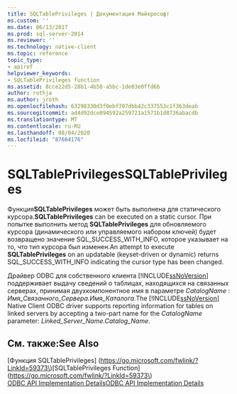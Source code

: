 ```yaml
---
title: SQLTablePrivileges | Документация Майкрософт
ms.custom: ''
ms.date: 06/13/2017
ms.prod: sql-server-2014
ms.reviewer: ''
ms.technology: native-client
ms.topic: reference
topic_type:
- apiref
helpviewer_keywords:
- SQLTablePrivileges function
ms.assetid: 8cce22d5-28b1-4b50-a5bc-1de03e0ffd6b
author: rothja
ms.author: jroth
ms.openlocfilehash: 63298330d3f0ebf707dbb42c337553c1f363deab
ms.sourcegitcommit: ad4d92dce894592a259721a1571b1d8736abacdb
ms.translationtype: MT
ms.contentlocale: ru-RU
ms.lasthandoff: 08/04/2020
ms.locfileid: "87664176"
---
```

# <a name="sqltableprivileges"></a><span data-ttu-id="afc86-102">SQLTablePrivileges</span><span class="sxs-lookup"><span data-stu-id="afc86-102">SQLTablePrivileges</span></span>
  <span data-ttu-id="afc86-103">Функция**SQLTablePrivileges** может быть выполнена для статического курсора.</span><span class="sxs-lookup"><span data-stu-id="afc86-103">**SQLTablePrivileges** can be executed on a static cursor.</span></span> <span data-ttu-id="afc86-104">При попытке выполнить метод **SQLTablePrivileges** для обновляемого курсора (динамического или управляемого набором ключей) будет возвращено значение SQL_SUCCESS_WITH_INFO, которое указывает на то, что тип курсора был изменен.</span><span class="sxs-lookup"><span data-stu-id="afc86-104">An attempt to execute **SQLTablePrivileges** on an updatable (keyset-driven or dynamic) returns SQL_SUCCESS_WITH_INFO indicating the cursor type has been changed.</span></span>  
  
 <span data-ttu-id="afc86-105">Драйвер ODBC для собственного клиента [!INCLUDE[ssNoVersion](../../includes/ssnoversion-md.md)] поддерживает выдачу сведений о таблицах, находящихся на связанных серверах, принимая двухкомпонентное имя в параметре *CatalogName* : *Имя_Связанного_Сервера.Имя_Каталога*.</span><span class="sxs-lookup"><span data-stu-id="afc86-105">The [!INCLUDE[ssNoVersion](../../includes/ssnoversion-md.md)] Native Client ODBC driver supports reporting information for tables on linked servers by accepting a two-part name for the *CatalogName* parameter: *Linked_Server_Name.Catalog_Name*.</span></span>  
  
## <a name="see-also"></a><span data-ttu-id="afc86-106">См. также:</span><span class="sxs-lookup"><span data-stu-id="afc86-106">See Also</span></span>  
 <span data-ttu-id="afc86-107">[Функция SQLTablePrivileges] (https://go.microsoft.com/fwlink/?LinkId=59373\)</span><span class="sxs-lookup"><span data-stu-id="afc86-107">[SQLTablePrivileges Function](https://go.microsoft.com/fwlink/?LinkId=59373\)</span></span>   
 [<span data-ttu-id="afc86-108">ODBC API Implementation Details</span><span class="sxs-lookup"><span data-stu-id="afc86-108">ODBC API Implementation Details</span></span>](odbc-api-implementation-details.md)  
  
  
